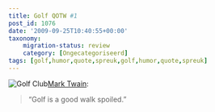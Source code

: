 ```yaml
---
title: Golf QOTW #1
post_id: 1076
date: '2009-09-25T10:40:55+00:00'
taxonomy:
    migration-status: review
    category: [Ongecategoriseerd]
tags: [golf,humor,quote,spreuk,golf,humor,quote,spreuk]
---
```

![Golf Club](/wp-content/uploads/2009/08/golf-club.jpg?w=150 "Golf Club")[Mark Twain](http://nl.wikipedia.org/wiki/Mark_Twain):

> “Golf is a good walk spoiled.”